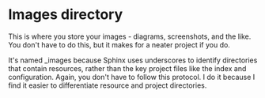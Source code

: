 Images directory
================

This is where you store your images - diagrams, screenshots, and the like. You don't have to do this, but it makes for a neater project if you do.

It's named _images because Sphinx uses underscores to identify directories that contain resources, rather than the key project files like the index and configuration. Again, you don't have to follow this protocol. I do it because I find it easier to differentiate resource and project directories.